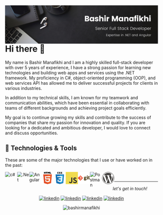 <picture><img align="left" alt="HTML" src="https://raw.githubusercontent.com/bashirmanafikhi/bashirmanafikhi/main/cover.png" /></picture>


# Hi there 👋
My name is Bashir Manafikhi and I am a highly skilled full-stack developer with over 5 years of experience, I have a strong passion for learning new technologies and building web apps and services using the .NET framework. My proficiency in C#, object-oriented programming (OOP), and web services API has allowed me to deliver successful projects for clients in various industries.

In addition to my technical skills, I am known for my teamwork and communication abilities, which have been essential in collaborating with teams of different backgrounds and achieving project goals efficiently.

My goal is to continue growing my skills and contribute to the success of companies that share my passion for innovation and quality. If you are looking for a dedicated and ambitious developer, I would love to connect and discuss opportunities.

## 🔧 Technologies & Tools
These are some of the major technologies that I use or have worked on in the past:

<picture><img align="left" alt="c#" width="40px" src="https://user-images.githubusercontent.com/93956445/161402465-60b1f3bd-3ccc-4f73-9e25-c4e38c2cdbc7.png" /></picture>
<picture><img align="left" alt=".Net" width="40px" src="https://upload.wikimedia.org/wikipedia/commons/thumb/e/ee/.NET_Core_Logo.svg/2048px-.NET_Core_Logo.svg.png" /></picture>
<picture><img align="left" alt="Angular" width="40px" src="https://camo.githubusercontent.com/b9b1c0029ece2f7cdb79f8c963a67c21fd32b6d8f7a44248b33f1bcf854bd0d9/68747470733a2f2f6272616e64736c6f676f732e636f6d2f77702d636f6e74656e742f75706c6f6164732f696d616765732f6c617267652f616e67756c61722d69636f6e2d6c6f676f2e706e67" /></picture>
<picture><img align="left" alt="HTML" width="40px" src="https://raw.githubusercontent.com/github/explore/80688e429a7d4ef2fca1e82350fe8e3517d3494d/topics/html/html.png" /></picture>
<picture><img align="left" alt="CSS" width="40px" src="https://raw.githubusercontent.com/github/explore/80688e429a7d4ef2fca1e82350fe8e3517d3494d/topics/css/css.png" /></picture>
<picture><img align="left" alt="Javascript" width="40px" src="https://raw.githubusercontent.com/github/explore/80688e429a7d4ef2fca1e82350fe8e3517d3494d/topics/javascript/javascript.png" /></picture>
<picture><img align="left" alt="Git" width="40px" src="https://raw.githubusercontent.com/github/explore/80688e429a7d4ef2fca1e82350fe8e3517d3494d/topics/git/git.png" /></picture>
<picture><img align="left" alt="Postman" width="40px" src="https://icon-library.com/images/postman-icon/postman-icon-6.jpg" /></picture>
<picture><img align="left" alt="Wordpress" width="40px" src="https://raw.githubusercontent.com/github/explore/80688e429a7d4ef2fca1e82350fe8e3517d3494d/topics/wordpress/wordpress.png" /></picture>
<br/>
     
***    


<em><p align="center">let's get in touch!</p></em>
<p align="center">
<a href="https://bashirmanafikhi.com/" target="_blank"><img align="center" alt="linkedin" src="https://img.shields.io/badge/personal%20website-EEEEEE?style=for-the-badge&logo=About.me&logoColor=black" /></a>
<a href="https://www.linkedin.com/in/bashirmanafikhi/" target="_blank"><img align="center" alt="linkedin" src="https://img.shields.io/badge/LinkedIn-0077B5?style=for-the-badge&logo=linkedin&logoColor=white" /></a>
<a href="https://wa.me/905370466004" target="_blank"><img align="center" alt="linkedin" src="https://img.shields.io/badge/WhatsApp-25D366?style=for-the-badge&logo=whatsapp&logoColor=white" /></a>
<a href="https://twitter.com/BashirManafikhi" target="_blank"><img align="center" alt="linkedin" src="https://img.shields.io/badge/Twitter-1DA1F2?style=for-the-badge&logo=twitter&logoColor=white" /></a>
</p>



<p align="center"> <img src="https://komarev.com/ghpvc/?username=bashirmanafikhi&label=Profile%20views&color=0e75b6&style=flat" alt="bashirmanafikhi" /> </p>




<!--
### Hi there 👋
**bashirmanafikhi/bashirmanafikhi** is a ✨ _special_ ✨ repository because its `README.md` (this file) appears on your GitHub profile.

Here are some ideas to get you started:

- 🔭 I’m currently working on ...
- 🌱 I’m currently learning ...
- 👯 I’m looking to collaborate on ...
- 🤔 I’m looking for help with ...
- 💬 Ask me about ...
- 📫 How to reach me: ...
- 😄 Pronouns: ...
- ⚡ Fun fact: ...
-->
